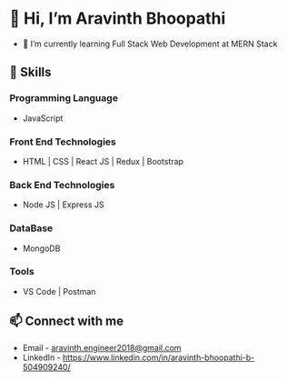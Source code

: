 # 👋 Hi, I’m Aravinth Bhoopathi
* 🌱 I’m currently learning Full Stack Web Development at MERN Stack

## 🌱 Skills 
### Programming Language 
* JavaScript 
### Front End Technologies 
* HTML | CSS | React JS | Redux | Bootstrap
### Back End Technologies 
* Node JS | Express JS
### DataBase 
* MongoDB
### Tools 
* VS Code | Postman

## 📫 Connect with me 
* Email - aravinth.engineer2018@gmail.com
* LinkedIn - https://www.linkedin.com/in/aravinth-bhoopathi-b-504909240/

<!---
Aravinth-Bhoopathi/Aravinth-Bhoopathi is a ✨ special ✨ repository because its `README.md` (this file) appears on your GitHub profile.
You can click the Preview link to take a look at your changes.
--->
